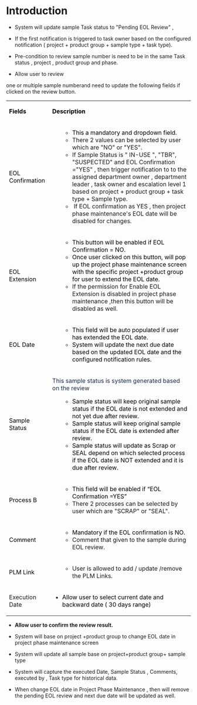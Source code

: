 # Introduction


- System will update sample Task status to "Pending EOL Review" ,

- If the first notification is triggered to task owner based on the configured notification ( project + product group + sample type + task type).

- Pre-condition to review sample number is need to be in the same Task status , project , product group and phase.

- Allow user to review

one or multiple sample numberand need to update the following fields if clicked on the review button.<table class="wrapped confluenceTable"><colgroup><col /><col /></colgroup><tbody><tr><td class="confluenceTd"><p><strong><span style="color: black;">Fields</span></strong></p></td><td class="confluenceTd"><p><strong><span style="color: black;">Description</span></strong></p></td></tr><tr><td class="confluenceTd"><p><span style="color: black;">EOL Confirmation</span></p></td><td class="confluenceTd"><ul><ul><li><span style="color: black;">This a mandatory and d</span><span style="color: black;">ropdown field.</span></li><li><span>There 2 values can be selected by user which are "NO" or "YES".</span></li><li>If Sample Status is " IN-USE ", "TBR", "SUSPECTED" and EOL Confirmation  ="YES" , then trigger notification to <span>to the assigned department owner , department leader , task owner and escalation level 1 based on project + product group + task type + Sample type.</span></li><li><span><span> If EOL confirmation as YES , then project phase maintenance's EOL date will be disabled for changes.</span></span></li></ul></ul></td></tr><tr><td class="confluenceTd"><p><span style="color: black;">EOL Extension</span></p></td><td class="confluenceTd"><ul><ul><li><span style="color: black;">This button will be enabled if EOL Confirmation = NO.</span></li><li><span style="color: black;">Once user clicked on this button, will pop up the project phase maintenance screen with the specific project +product group  for user to extend the EOL date.</span></li><li>If the permission for Enable EOL Extension is disabled in project phase maintenance ,then this button will be disabled as well.</li></ul></ul></td></tr><tr><td class="confluenceTd"><p><span style="color: black;">EOL Date</span></p></td><td class="confluenceTd"><ul><ul><li><span style="color: black;">This field will be auto populated if user has extended the EOL date.</span></li><li><span style="color: black;">System will update the next due date based on the updated EOL date and the configured notification rules.</span></li></ul></ul></td></tr><tr><td class="confluenceTd"><p><span style="color: black;">Sample Status</span></p></td><td class="confluenceTd"><p><span style="color: black;"><span style="color: rgb(23,43,77);">This sample status is system generated based on the review<span> </span></span></span></p><ul><ul><li><span style="color: black;">Sample status will keep original sample status if the EOL date is not extended and not yet due after review.</span></li><li><span style="color: black;">Sample status will keep original sample status if the EOL date is extended after review.</span></li><li><span style="color: black;">Sample status will update as Scrap or SEAL depend on which selected process if the EOL date is NOT extended and it is due after review.</span></li></ul></ul></td></tr><tr><td class="confluenceTd"><p><span style="color: black;">Process B</span></p></td><td class="confluenceTd"><ul><ul><li><span style="color: black;">This field will be enabled if “EOL Confirmation =YES”</span></li><li><span>There 2 processes can be selected by user which are "SCRAP" or "SEAL".</span></li></ul></ul></td></tr><tr><td class="confluenceTd"><p><span style="color: black;">Comment</span></p></td><td class="confluenceTd"><ul><ul><li><span style="color: black;">Mandatory if the EOL confirmation is NO.</span></li><li>Comment that given to the sample during EOL review.</li></ul></ul></td></tr><tr><td class="confluenceTd"><p><span style="color: black;">PLM Link</span></p></td><td class="confluenceTd"><ul><ul><li><span>User is allowed to add / update /remove the PLM Links.</span></li></ul></ul></td></tr><tr><td class="confluenceTd">Execution Date</td><td class="confluenceTd"><ul><li><span style="color: rgb(0,0,0);">Allow user to select current date and backward date ( 30 days range)</span></li></ul></td></tr></tbody></table>


- **Allow user to confirm the review result.**


- System will base on project +product group to change EOL date in project phase maintenance screen

- System will update all sample base on project+product group+ sample type

- System will capture the executed Date, Sample Status , Comments, executed by , Task type for historical data.

- When change EOL date in Project Phase Maintenance , then will remove the pending EOL review
and next due date will be updated as well.

